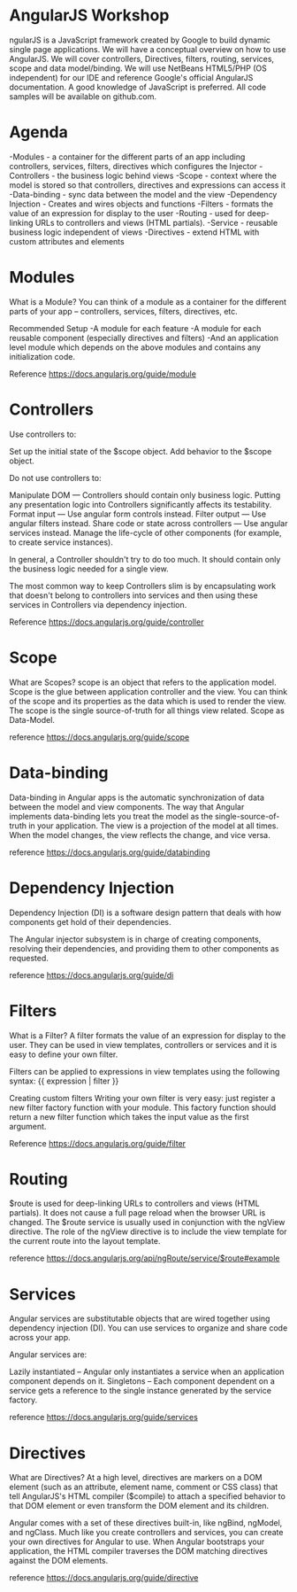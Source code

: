 AngularJS Workshop
==================

ngularJS is a JavaScript framework created by Google to build dynamic single page applications.  We will have a conceptual overview on how to use AngularJS.  We will cover controllers, Directives, filters, routing, services, scope and data model/binding. We will use NetBeans HTML5/PHP (OS independent)  for our IDE and reference Google's official AngularJS documentation. A good knowledge of JavaScript is preferred.  All code samples will be available on github.com.

Agenda
==================

-Modules - a container for the different parts of an app including controllers, services, filters, directives which configures the Injector
-Controllers - the business logic behind views
-Scope - context where the model is stored so that controllers, directives and expressions can access it
-Data-binding - sync data between the model and the view
-Dependency Injection - Creates and wires objects and functions
-Filters - formats the value of an expression for display to the user
-Routing - used for deep-linking URLs to controllers and views (HTML partials).
-Service - reusable business logic independent of views
-Directives - extend HTML with custom attributes and elements


Modules
==================

What is a Module?
You can think of a module as a container for the different parts of your app – controllers, services, filters, directives, etc.

Recommended Setup
-A module for each feature
-A module for each reusable component (especially directives and filters)
-And an application level module which depends on the above modules and contains any initialization code.

Reference
https://docs.angularjs.org/guide/module



Controllers
==================

Use controllers to:

Set up the initial state of the $scope object.
Add behavior to the $scope object.

Do not use controllers to:

Manipulate DOM — Controllers should contain only business logic. Putting any presentation logic into Controllers significantly affects its testability.
Format input — Use angular form controls instead.
Filter output — Use angular filters instead.
Share code or state across controllers — Use angular services instead.
Manage the life-cycle of other components (for example, to create service instances).


In general, a Controller shouldn't try to do too much. It should contain only the business logic needed for a single view.

The most common way to keep Controllers slim is by encapsulating work that doesn't belong to controllers into services and then using these services in Controllers via dependency injection. 

Reference
https://docs.angularjs.org/guide/controller


Scope 
==================

What are Scopes?
scope is an object that refers to the application model. Scope is the glue between application controller and the view.  You can think of the scope and its properties as the data which is used to render the view. The scope is the single source-of-truth for all things view related. Scope as Data-Model.

reference
https://docs.angularjs.org/guide/scope



Data-binding
==================

Data-binding in Angular apps is the automatic synchronization of data between the model and view components. The way that Angular implements data-binding lets you treat the model as the single-source-of-truth in your application. The view is a projection of the model at all times. When the model changes, the view reflects the change, and vice versa.

reference
https://docs.angularjs.org/guide/databinding

Dependency Injection
==================
Dependency Injection (DI) is a software design pattern that deals with how components get hold of their dependencies.

The Angular injector subsystem is in charge of creating components, resolving their dependencies, and providing them to other components as requested.

reference
https://docs.angularjs.org/guide/di


Filters
==================

What is a Filter?
A filter formats the value of an expression for display to the user. They can be used in view templates, controllers or services and it is easy to define your own filter.

Filters can be applied to expressions in view templates using the following syntax:
{{ expression | filter }}

Creating custom filters
Writing your own filter is very easy: just register a new filter factory function with your module. This factory function should return a new filter function which takes the input value as the first argument.

Reference
https://docs.angularjs.org/guide/filter


Routing
==================

$route is used for deep-linking URLs to controllers and views (HTML partials). It does not cause a full page reload when the browser URL is changed.  The $route service is usually used in conjunction with the ngView directive. The role of the ngView directive is to include the view template for the current route into the layout template.

reference
https://docs.angularjs.org/api/ngRoute/service/$route#example


Services
==================
Angular services are substitutable objects that are wired together using dependency injection (DI). You can use services to organize and share code across your app.

Angular services are:

Lazily instantiated – Angular only instantiates a service when an application component depends on it.
Singletons – Each component dependent on a service gets a reference to the single instance generated by the service factory.

reference
https://docs.angularjs.org/guide/services



Directives
==================

What are Directives?
At a high level, directives are markers on a DOM element (such as an attribute, element name, comment or CSS class) that tell AngularJS's HTML compiler ($compile) to attach a specified behavior to that DOM element or even transform the DOM element and its children.

Angular comes with a set of these directives built-in, like ngBind, ngModel, and ngClass. Much like you create controllers and services, you can create your own directives for Angular to use. When Angular bootstraps your application, the HTML compiler traverses the DOM matching directives against the DOM elements.


reference
https://docs.angularjs.org/guide/directive